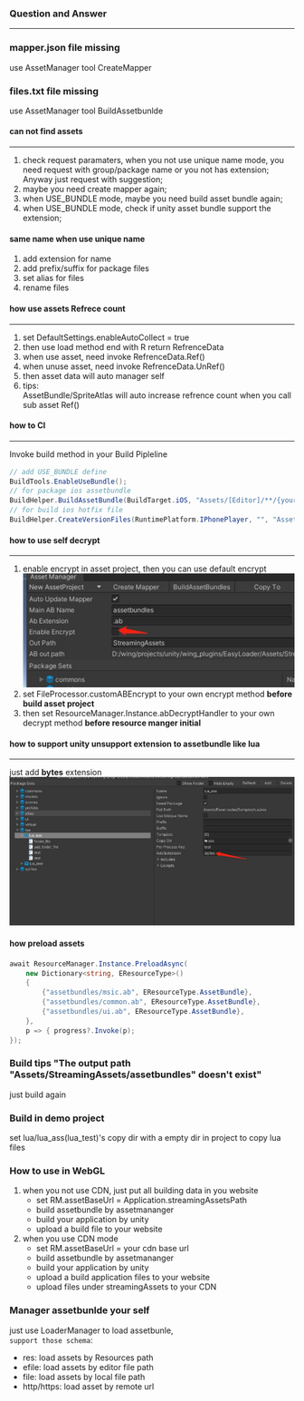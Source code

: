 ### **Question and Answer** 
***

### mapper.json file missing
use AssetManager tool CreateMapper

### files.txt file missing
use AssetManager tool BuildAssetbunlde

#### can not find assets
***
1. check request paramaters, when you not use unique name mode, you need request with group/package name or you not has extension;   
   Anyway just request with suggestion;
2. maybe you need create mapper again;
3. when USE_BUNDLE mode, maybe you need build asset bundle again;
4. when USE_BUNDLE mode, check if unity asset bundle support the extension; 

#### same name when use unique name
1. add extension for name
2. add prefix/suffix for package files
3. set alias for files
4. rename files

#### how use assets Refrece count  
***
1. set DefaultSettings.enableAutoCollect = true
2. then use load method end with R return RefrenceData
3. when use asset, need invoke RefrenceData.Ref()
4. when unuse asset, need invoke RefrenceData.UnRef()
5. then asset data will auto manager self
6. tips:  
AssetBundle/SpriteAtlas will auto increase refrence count when you call sub asset Ref()

#### how to CI
***
Invoke build method in your Build Pipleline
``` csharp
// add USE_BUNDLE define
BuildTools.EnableUseBundle();
// for package ios assetbundle
BuildHelper.BuildAssetBundle(BuildTarget.iOS, "Assets/[Editor]/**/{your asset project name}.asset");
// for build ios hotfix file
BuildHelper.CreateVersionFiles(RuntimePlatform.IPhonePlayer, "", "Assets/[Editor]/**/{your version asset name}.asset");
```

#### how to use self decrypt
***
1. enable encrypt in asset project, then you can use default encrypt 
 ![Enable encrypt](../Images/enable_encrypt.jpg)
2. set FileProcessor.customABEncrypt to your own encrypt method **before build asset project**
3. then set ResourceManager.Instance.abDecryptHandler to your own decrypt method **before resource manger initial**

#### how to support unity unsupport extension to assetbundle like lua
*** 
just add **bytes** extension
 ![Enable encrypt](../Images/custom_extension.jpg)

#### how preload assets
```csharp
await ResourceManager.Instance.PreloadAsync(
    new Dictionary<string, EResourceType>()
    {
        {"assetbundles/msic.ab", EResourceType.AssetBundle},
        {"assetbundles/common.ab", EResourceType.AssetBundle},
        {"assetbundles/ui.ab", EResourceType.AssetBundle},
    },
    p => { progress?.Invoke(p);
});
```

### Build tips "The output path "Assets/StreamingAssets/assetbundles" doesn't exist"  
just build again

### Build in demo project
set lua/lua_ass(lua_test)'s copy dir with a empty dir in project to copy lua files


### How to use in WebGL
1. when you not use CDN, just put all building data in you website
   * set RM.assetBaseUrl = Application.streamingAssetsPath
   * build assetbundle by assetmananger
   * build your application by unity
   * upload a build file to your website
2. when you use CDN mode
   * set RM.assetBaseUrl = your cdn base url
   * build assetbundle by assetmananger
   * build your application by unity
   * upload a build application files to your website
   * upload files under streamingAssets to your CDN

### Manager assetbunlde your self 
just use LoaderManager to load assetbunle,  
`support those schema`:  
* res: load assets by Resources path  
* efile: load assets by editor file path  
* file: load assets by local file path  
* http/https: load asset by remote url  